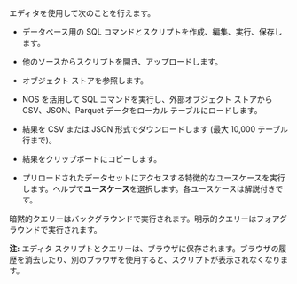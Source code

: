 エディタを使用して次のことを行えます。

-   データベース用の SQL コマンドとスクリプトを作成、編集、実行、保存します。

-   他のソースからスクリプトを開き、アップロードします。

-   オブジェクト ストアを参照します。

-   NOS を活用して SQL コマンドを実行し、外部オブジェクト ストアから CSV、JSON、Parquet データをローカル テーブルにロードします。

-   結果を CSV または JSON 形式でダウンロードします (最大 10,000 テーブル行まで)。

-   結果をクリップボードにコピーします。

-   プリロードされたデータセットにアクセスする特徴的なユースケースを実行します。ヘルプで**ユースケース**を選択します。各ユースケースは解説付きです。

暗黙的クエリーはバックグラウンドで実行されます。明示的クエリーはフォアグラウンドで実行されます。

**注:** エディタ スクリプトとクエリーは、ブラウザに保存されます。ブラウザの履歴を消去したり、別のブラウザを使用すると、スクリプトが表示されなくなります。

